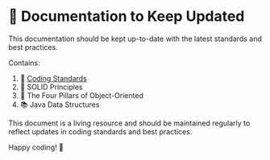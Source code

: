 # 📄 Documentation to Keep Updated

This documentation should be kept up-to-date with the latest standards and best practices. 

Contains:

1. 📏  [Coding Standards](#1--arrays)
2. 🧱 SOLID Principles
3. 🎨 The Four Pillars of Object-Oriented
4. 📚 Java Data Structures

This document is a living resource and should be maintained regularly to reflect updates in coding standards and best practices.

Happy coding! 🚀
